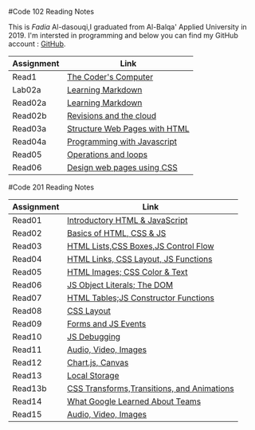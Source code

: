 #Code 102 Reading Notes

This is *Fadia* Al-dasouqi,I graduated from Al-Balqa' Applied University in 2019. 
I'm intersted in programming and below you can find my GitHub account :
[GitHub](https://github.com/Al-dasouqi).


Assignment        |      Link                                         |
------------------| ----------------------------------------------    |
Read1             | [The Coder's Computer](102/read1.md)              |
Lab02a            | [Learning Markdown](102/lab02a.md)                |
Read02a           | [Learning Markdown](102/read02a.md)               |
Read02b           | [Revisions and the cloud](102/read02b.md)         |
Read03a           | [Structure Web Pages with HTML](102/read03a.md)   |
Read04a           | [Programming with Javascript](102/read04a.md)     |
Read05            | [Operations and loops](102/read05.md)             |
Read06            | [Design web pages using CSS](102/read06.md)       |


#Code 201 Reading Notes

Assignment    |      Link                                                        |
--------------| --------------------------------------------------------------   |
Read01        | [Introductory HTML & JavaScript](201/class1.md)                  |
Read02        | [Basics of HTML, CSS & JS](201/class2.md)                        |
Read03        | [HTML Lists,CSS Boxes,JS Control Flow](201/class3.md)            |
Read04        | [HTML Links, CSS Layout, JS Functions](201/class4.md)            |
Read05        | [HTML Images; CSS Color & Text](201/class5.md)                   |
Read06        | [JS Object Literals; The DOM](201/class6.md)                     |
Read07        | [HTML Tables;JS Constructor Functions](201/class7.md)            |
Read08        | [CSS Layout](201/class8.md)                                      |
Read09        | [Forms and JS Events](201/class9.md)                             |
Read10        | [JS Debugging](201/class10.md)                                   |
Read11        | [Audio, Video, Images](201/class11.md)                           |
Read12        | [Chart.js, Canvas](201/class12.md)                               |
Read13        | [Local Storage](201/class13.md)                                  |
Read13b       | [CSS Transforms,Transitions, and Animations](201/class13b.md)    |
Read14        | [What Google Learned About Teams](201/class14.md)                |
Read15        | [Audio, Video, Images](201/class15.md)                           |





